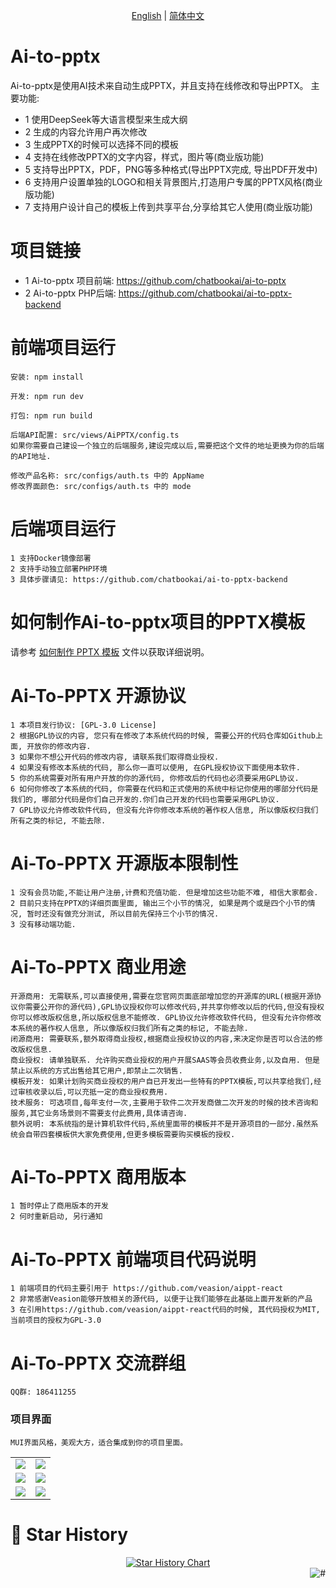 <p align="center">
  <a href="./README_En.md">English</a> |
  <a href="./README.md">简体中文</a>
</p>

# Ai-to-pptx
Ai-to-pptx是使用AI技术来自动生成PPTX，并且支持在线修改和导出PPTX。
主要功能:
- 1 使用DeepSeek等大语言模型来生成大纲
- 2 生成的内容允许用户再次修改
- 3 生成PPTX的时候可以选择不同的模板
- 4 支持在线修改PPTX的文字内容，样式，图片等(商业版功能)
- 5 支持导出PPTX，PDF，PNG等多种格式(导出PPTX完成, 导出PDF开发中)
- 6 支持用户设置单独的LOGO和相关背景图片,打造用户专属的PPTX风格(商业版功能)
- 7 支持用户设计自己的模板上传到共享平台,分享给其它人使用(商业版功能)

# 项目链接
- 1 Ai-to-pptx 项目前端: https://github.com/chatbookai/ai-to-pptx
- 2 Ai-to-pptx PHP后端: https://github.com/chatbookai/ai-to-pptx-backend

# 前端项目运行
```
安装: npm install

开发: npm run dev

打包: npm run build

后端API配置: src/views/AiPPTX/config.ts
如果你需要自己建设一个独立的后端服务,建设完成以后,需要把这个文件的地址更换为你的后端的API地址.

修改产品名称: src/configs/auth.ts 中的 AppName
修改界面颜色: src/configs/auth.ts 中的 mode
```

# 后端项目运行
    1 支持Docker镜像部署
    2 支持手动独立部署PHP环境
    3 具体步骤请见: https://github.com/chatbookai/ai-to-pptx-backend

# 如何制作Ai-to-pptx项目的PPTX模板
  请参考 [如何制作 PPTX 模板](README_Make_Template.md) 文件以获取详细说明。

# Ai-To-PPTX 开源协议
    1 本项目发行协议: [GPL-3.0 License]
    2 根据GPL协议的内容, 您只有在修改了本系统代码的时候, 需要公开的代码仓库如Github上面, 开放你的修改内容.
    3 如果你不想公开代码的修改内容, 请联系我们取得商业授权.
    4 如果没有修改本系统的代码, 那么你一直可以使用, 在GPL授权协议下面使用本软件.
    5 你的系统需要对所有用户开放的你的源代码, 你修改后的代码也必须要采用GPL协议.
    6 如何你修改了本系统的代码, 你需要在代码和正式使用的系统中标记你使用的哪部分代码是我们的, 哪部分代码是你们自己开发的.你们自己开发的代码也需要采用GPL协议.
    7 GPL协议允许修改软件代码, 但没有允许你修改本系统的著作权人信息, 所以像版权归我们所有之类的标记, 不能去除.

# Ai-To-PPTX 开源版本限制性
    1 没有会员功能,不能让用户注册,计费和充值功能. 但是增加这些功能不难, 相信大家都会.
    2 目前只支持在PPTX的详细页面里面, 输出三个小节的情况, 如果是两个或是四个小节的情况, 暂时还没有做充分测试, 所以目前先保持三个小节的情况.
    3 没有移动端功能.

# Ai-To-PPTX 商业用途
    开源商用: 无需联系,可以直接使用,需要在您官网页面底部增加您的开源库的URL(根据开源协议你需要公开你的源代码),GPL协议授权你可以修改代码,并共享你修改以后的代码,但没有授权你可以修改版权信息,所以版权信息不能修改. GPL协议允许修改软件代码, 但没有允许你修改本系统的著作权人信息, 所以像版权归我们所有之类的标记, 不能去除.
    闭源商用: 需要联系,额外取得商业授权,根据商业授权协议的内容,来决定你是否可以合法的修改版权信息.
    商业授权: 请单独联系. 允许购买商业授权的用户开展SAAS等会员收费业务,以及自用. 但是禁止以系统的方式出售给其它用户,即禁止二次销售. 
    模板开发: 如果计划购买商业授权的用户自已开发出一些特有的PPTX模板,可以共享给我们,经过审核收录以后,可以充抵一定的商业授权费用.
    技术服务: 可选项目,每年支付一次,主要用于软件二次开发商做二次开发的时候的技术咨询和服务,其它业务场景则不需要支付此费用,具体请咨询.
    额外说明: 本系统指的是计算机软件代码,系统里面带的模板并不是开源项目的一部分.虽然系统会自带四套模板供大家免费使用,但更多模板需要购买模板的授权.

# Ai-To-PPTX 商用版本
    1 暂时停止了商用版本的开发
    2 何时重新启动, 另行通知

# Ai-To-PPTX 前端项目代码说明
    1 前端项目的代码主要引用于 https://github.com/veasion/aippt-react
    2 非常感谢Veasion能够开放相关的源代码, 以便于让我们能够在此基础上面开发新的产品
    3 在引用https://github.com/veasion/aippt-react代码的时候, 其代码授权为MIT, 当前项目的授权为GPL-3.0

# Ai-To-PPTX 交流群组
    QQ群: 186411255

### 项目界面
    MUI界面风格，美观大方，适合集成到你的项目里面。
<table>
    <tr>
        <td><img src="https://github.com/chatbookai/ai-to-pptx/blob/main/resources/images/01.png"/></td>
        <td><img src="https://github.com/chatbookai/ai-to-pptx/blob/main/resources/images/02.png"/></td>
    </tr>
    <tr>
        <td><img src="https://github.com/chatbookai/ai-to-pptx/blob/main/resources/images/03.png"/></td>
        <td><img src="https://github.com/chatbookai/ai-to-pptx/blob/main/resources/images/04.png"/></td>
    </tr>
    <tr>
        <td><img src="https://github.com/chatbookai/ai-to-pptx/blob/main/resources/images/05.png"/></td>
        <td><img src="https://github.com/chatbookai/ai-to-pptx/blob/main/resources/images/06.png"/></td>
    </tr>
</table>

# 🌟 Star History
<a href="https://github.com/chatbookai/ai-to-pptx/stargazers" target="_blank" style="display: block" align="center">
  <picture>
    <source media="(prefers-color-scheme: dark)" srcset="https://api.star-history.com/svg?repos=chatbookai/ai-to-pptx&type=Date&theme=dark" />
    <source media="(prefers-color-scheme: light)" srcset="https://api.star-history.com/svg?repos=chatbookai/ai-to-pptx&type=Date" />
    <img alt="Star History Chart" src="https://api.star-history.com/svg?repos=chatbookai/ai-to-pptx&type=Date" />
  </picture>
</a>

<a href="#readme">
    <img src="https://img.shields.io/badge/-返回顶部-7d09f1.svg" alt="#" align="right">
</a>
